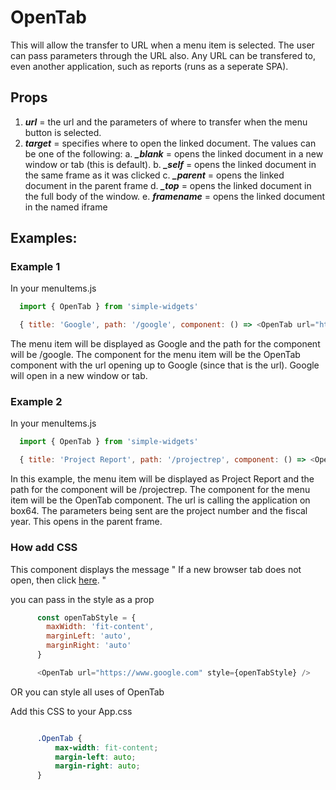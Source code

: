 
# OpenTab

This will allow the transfer to URL when a menu item is selected.  The user can pass parameters through the URL also.  Any URL can be transfered to, even another application, such as reports (runs as a seperate SPA).

## Props

1.  ***url*** = the url and the parameters of where to transfer when the menu button is selected.
2.  ***target*** = specifies where to open the linked document.  The values can be one of the following:
      a. ***_blank*** = opens the linked document in a new window or tab  (this is default).
      b. ***_self*** = opens the linked document in the same frame as it was clicked
      c. ***_parent*** = opens the linked document in the parent frame
      d. ***_top*** = opens the linked document in the full body of the window.
      e. ***framename*** = opens the linked document in the named iframe

## Examples:

### Example 1

In your menuItems.js

```js
  import { OpenTab } from 'simple-widgets'

  { title: 'Google', path: '/google', component: () => <OpenTab url="https://www.google.com" /> },
```

The menu item will be displayed as Google and the path for the component will be /google.  The component for the menu item will be the OpenTab component with the url opening up to Google (since that is the url).  Google will open in a new window or tab.

### Example 2

In your menuItems.js

```js
  import { OpenTab } from 'simple-widgets'

  { title: 'Project Report', path: '/projectrep', component: () => <OpenTab url="https://box64.test.com:3232?projectnum=0214&fiscalyear=2001" target="_parent"/> },
```

In this example, the menu item will be displayed as Project Report and the path for the component will be /projectrep.  The component for the menu item will be the OpenTab component.  The url is calling the application on box64.  The parameters being sent are the project number and the fiscal year.  This opens in the parent frame.

### How add CSS

This component displays the message " If a new browser tab does not open, then click <ins>here</ins>. "

you can pass in the style as a prop

```js
      const openTabStyle = {
        maxWidth: 'fit-content',
        marginLeft: 'auto',
        marginRight: 'auto'
      }

      <OpenTab url="https://www.google.com" style={openTabStyle} />
```

OR you can style all uses of OpenTab

Add this CSS to your App.css

```css

      .OpenTab {
          max-width: fit-content;
          margin-left: auto;
          margin-right: auto;
      }
```
